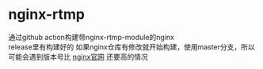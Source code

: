 # nginx-rtmp
通过github action构建带nginx-rtmp-module的nginx  
release里有构建好的
如果nginx仓库有修改就开始构建，使用master分支，所以可能会遇到版本号比 [nginx官网](https://nginx.org/en/download.html) 还要高的情况

